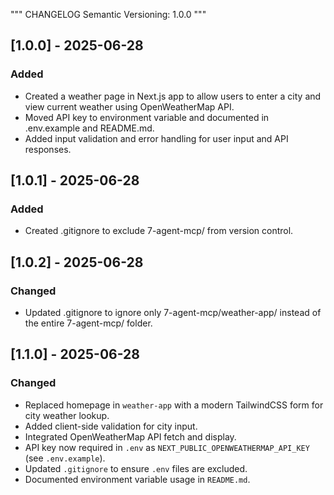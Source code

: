 """
CHANGELOG
Semantic Versioning: 1.0.0
"""

## [1.0.0] - 2025-06-28
### Added
- Created a weather page in Next.js app to allow users to enter a city and view current weather using OpenWeatherMap API.
- Moved API key to environment variable and documented in .env.example and README.md.
- Added input validation and error handling for user input and API responses.

## [1.0.1] - 2025-06-28
### Added
- Created .gitignore to exclude 7-agent-mcp/ from version control.

## [1.0.2] - 2025-06-28
### Changed
- Updated .gitignore to ignore only 7-agent-mcp/weather-app/ instead of the entire 7-agent-mcp/ folder.

## [1.1.0] - 2025-06-28
### Changed
- Replaced homepage in `weather-app` with a modern TailwindCSS form for city weather lookup.
- Added client-side validation for city input.
- Integrated OpenWeatherMap API fetch and display.
- API key now required in `.env` as `NEXT_PUBLIC_OPENWEATHERMAP_API_KEY` (see `.env.example`).
- Updated `.gitignore` to ensure `.env` files are excluded.
- Documented environment variable usage in `README.md`.
